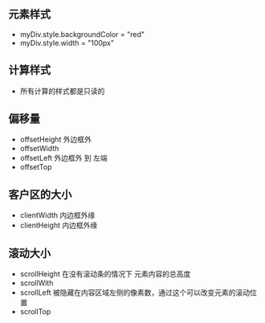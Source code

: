 ## 元素样式
- myDiv.style.backgroundColor = "red"
- myDiv.style.width = "100px"

## 计算样式
- 所有计算的样式都是只读的

## 偏移量
- offsetHeight 外边框外
- offsetWidth 
- offsetLeft  外边框外 到 左端
- offsetTop 

## 客户区的大小
- clientWidth  内边框外缘
- clientHeight 内边框外缘

## 滚动大小
- scrollHeight 在没有滚动条的情况下 元素内容的总高度
- scrollWith
- scrollLeft  被隐藏在内容区域左侧的像素数，通过这个可以改变元素的滚动位置
- scrollTop
